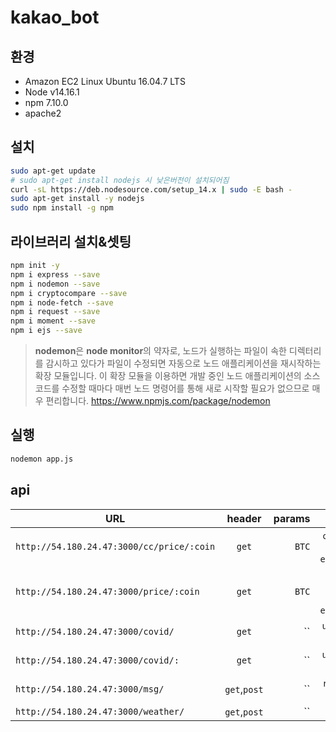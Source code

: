 # kakao_bot

## 환경
- Amazon EC2 Linux Ubuntu 16.04.7 LTS
- Node v14.16.1
- npm 7.10.0
- apache2

## 설치
```bash
sudo apt-get update
# sudo apt-get install nodejs 시 낮은버전이 설치되어짐
curl -sL https://deb.nodesource.com/setup_14.x | sudo -E bash -
sudo apt-get install -y nodejs
sudo npm install -g npm
```

## 라이브러리 설치&셋팅
```bash
npm init -y
npm i express --save
npm i nodemon --save
npm i cryptocompare --save
npm i node-fetch --save
npm i request --save
npm i moment --save
npm i ejs --save
```

> <b>nodemon</b>은 <b>node monitor</b>의 약자로,
노드가 실행하는 파일이 속한 디렉터리를 감시하고 있다가 파일이 수정되면 자동으로 노드 애플리케이션을 재시작하는 확장 모듈입니다.
이 확장 모듈을 이용하면 개발 중인 노드 애플리케이션의 소스 코드를 수정할 때마다 매번 노드 명령어를 통해 새로 시작할 필요가 없으므로 매우 편리합니다.
https://www.npmjs.com/package/nodemon
>

## 실행
```bash
nodemon app.js
```

## api
| URL | header | params | description |
|---|:---:|---:|---:|
| `http://54.180.24.47:3000/cc/price/:coin` | `get` | `BTC` | `cc 거래소 {coin} 코인 시세 조회 ex)BTC,DOGE,ETH` |
| `http://54.180.24.47:3000/price/:coin` | `get` | `BTC` | `upbit 거래소 {coin} 코인 시세 조회 ex)BTC,DOGE,ETH` |
| `http://54.180.24.47:3000/covid/` | `get` | `` | `upbit 거래소 취급 코인 시세 조회` |
| `http://54.180.24.47:3000/covid/:` | `get` | `` | `upbit 거래소 취급 코인 시세 조회` |
| `http://54.180.24.47:3000/msg/` | `get`,`post` | `` | `request data 테스트` |
| `http://54.180.24.47:3000/weather/` | `get`,`post` | `` | `날씨 조회` |
